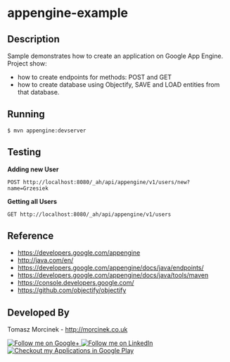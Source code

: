 appengine-example
==================


Description
-------

Sample demonstrates how to create an application on Google App Engine. Project show:
- how to create endpoints for methods: POST and GET
- how to create database using Objectify, SAVE and LOAD entities from that database.


Running
-------

```
$ mvn appengine:devserver
```


Testing
-------

**Adding new User**
```
POST http://localhost:8080/_ah/api/appengine/v1/users/new?name=Grzesiek
```

**Getting all Users**
```
GET http://localhost:8080/_ah/api/appengine/v1/users
```


Reference
-------

- https://developers.google.com/appengine
- http://java.com/en/
- https://developers.google.com/appengine/docs/java/endpoints/
- https://developers.google.com/appengine/docs/java/tools/maven
- https://console.developers.google.com/
- https://github.com/objectify/objectify


Developed By
--------

Tomasz Morcinek - http://morcinek.co.uk

<a href="https://plus.google.com/+TomaszMorcinek">
  <img alt="Follow me on Google+"
       src="https://dl.dropboxusercontent.com/u/86831510/google-plus-logo.png" />
</a>
<a href="https://www.linkedin.com/in/tmorcinek">
  <img alt="Follow me on LinkedIn"
       src="https://dl.dropboxusercontent.com/u/86831510/linkedin-logo.png" />
</a>
<a href="https://play.google.com/store/apps/developer?id=Tomasz+Morcinek">
  <img alt="Checkout my Applications in Google Play"
       src="https://dl.dropboxusercontent.com/u/86831510/google-play-logo.png" />
</a>
